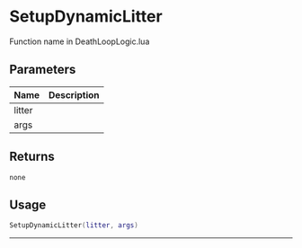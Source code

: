 # SetupDynamicLitter

Function name in DeathLoopLogic.lua

## Parameters

| Name   | Description |
| ------ | ----------- |
| litter |             |
| args   |             |

## Returns

`none`

## Usage

```lua
SetupDynamicLitter(litter, args)
```

---
